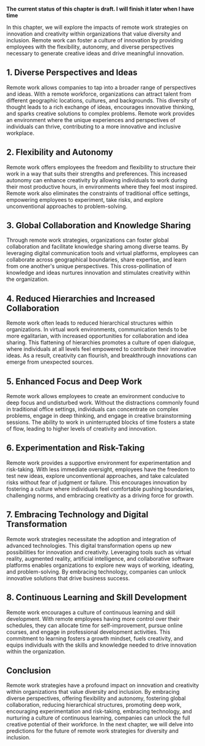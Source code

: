 **The current status of this chapter is draft. I will finish it later when I have time**

In this chapter, we will explore the impacts of remote work strategies on innovation and creativity within organizations that value diversity and inclusion. Remote work can foster a culture of innovation by providing employees with the flexibility, autonomy, and diverse perspectives necessary to generate creative ideas and drive meaningful innovation.

**1. Diverse Perspectives and Ideas**
-------------------------------------

Remote work allows companies to tap into a broader range of perspectives and ideas. With a remote workforce, organizations can attract talent from different geographic locations, cultures, and backgrounds. This diversity of thought leads to a rich exchange of ideas, encourages innovative thinking, and sparks creative solutions to complex problems. Remote work provides an environment where the unique experiences and perspectives of individuals can thrive, contributing to a more innovative and inclusive workplace.

**2. Flexibility and Autonomy**
-------------------------------

Remote work offers employees the freedom and flexibility to structure their work in a way that suits their strengths and preferences. This increased autonomy can enhance creativity by allowing individuals to work during their most productive hours, in environments where they feel most inspired. Remote work also eliminates the constraints of traditional office settings, empowering employees to experiment, take risks, and explore unconventional approaches to problem-solving.

**3. Global Collaboration and Knowledge Sharing**
-------------------------------------------------

Through remote work strategies, organizations can foster global collaboration and facilitate knowledge sharing among diverse teams. By leveraging digital communication tools and virtual platforms, employees can collaborate across geographical boundaries, share expertise, and learn from one another's unique perspectives. This cross-pollination of knowledge and ideas nurtures innovation and stimulates creativity within the organization.

**4. Reduced Hierarchies and Increased Collaboration**
------------------------------------------------------

Remote work often leads to reduced hierarchical structures within organizations. In virtual work environments, communication tends to be more egalitarian, with increased opportunities for collaboration and idea sharing. This flattening of hierarchies promotes a culture of open dialogue, where individuals at all levels feel empowered to contribute their innovative ideas. As a result, creativity can flourish, and breakthrough innovations can emerge from unexpected sources.

**5. Enhanced Focus and Deep Work**
-----------------------------------

Remote work allows employees to create an environment conducive to deep focus and undisturbed work. Without the distractions commonly found in traditional office settings, individuals can concentrate on complex problems, engage in deep thinking, and engage in creative brainstorming sessions. The ability to work in uninterrupted blocks of time fosters a state of flow, leading to higher levels of creativity and innovation.

**6. Experimentation and Risk-Taking**
--------------------------------------

Remote work provides a supportive environment for experimentation and risk-taking. With less immediate oversight, employees have the freedom to test new ideas, explore unconventional approaches, and take calculated risks without fear of judgment or failure. This encourages innovation by fostering a culture where individuals feel comfortable pushing boundaries, challenging norms, and embracing creativity as a driving force for growth.

**7. Embracing Technology and Digital Transformation**
------------------------------------------------------

Remote work strategies necessitate the adoption and integration of advanced technologies. This digital transformation opens up new possibilities for innovation and creativity. Leveraging tools such as virtual reality, augmented reality, artificial intelligence, and collaborative software platforms enables organizations to explore new ways of working, ideating, and problem-solving. By embracing technology, companies can unlock innovative solutions that drive business success.

**8. Continuous Learning and Skill Development**
------------------------------------------------

Remote work encourages a culture of continuous learning and skill development. With remote employees having more control over their schedules, they can allocate time for self-improvement, pursue online courses, and engage in professional development activities. This commitment to learning fosters a growth mindset, fuels creativity, and equips individuals with the skills and knowledge needed to drive innovation within the organization.

Conclusion
----------

Remote work strategies have a profound impact on innovation and creativity within organizations that value diversity and inclusion. By embracing diverse perspectives, offering flexibility and autonomy, fostering global collaboration, reducing hierarchical structures, promoting deep work, encouraging experimentation and risk-taking, embracing technology, and nurturing a culture of continuous learning, companies can unlock the full creative potential of their workforce. In the next chapter, we will delve into predictions for the future of remote work strategies for diversity and inclusion.
